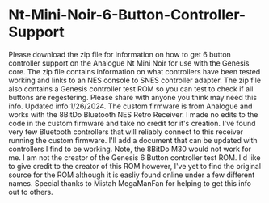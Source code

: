 # Nt-Mini-Noir-6-Button-Controller-Support
Please download the zip file for information on how to get 6 button controller support on the Analogue Nt Mini Noir for use with the Genesis core.
The zip file contains information on what controllers have been tested working and links to an NES console to SNES controller adapter.
The zip file also contains a Genesis controller test ROM so you can test to check if all buttons are regestering.
Please share with anyone you think may need this info.
Updated info 1/26/2024. The custom firmware is from Analogue and works with the 8BitDo Bluetooth NES Retro Receiver. I made no edits to the code in the custom firmware and take no credit for it's creation.
I've found very few Bluetooth controllers that will reliably connect to this receiver running the custom firmware. I'll add a document that can be updated with controllers I find to be working. Note, the 8BitDo M30 would not work for me.
I am not the creator of the Genesis 6 Button controller test ROM. I'd like to give credit to the creator of this ROM however, I've yet to find the original source for the ROM although it is easliy found online under a few different names. 
Special thanks to Mistah MegaManFan for helping to get this info out to others.
